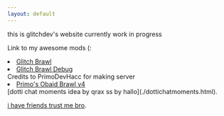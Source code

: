 ```yaml
---
layout: default
---
```


this is glitchdev's website currently work in progress

Link to my awesome mods (:
 <li class="masthead__menu-item">
          <a href="https://ioair.link/9fyjmk">Glitch Brawl</a>
        </li>
 <li class="masthead__menu-item">
          <a href="https://ioair.link/gmycpk">Glitch Brawl Debug</a>
        </li>
Credits to PrimoDevHacc for making server
 <li class="masthead__menu-item">
          <a href="https://github.com/Super-brawl-team/Obiad-brawl-v4">Primo's Obaid Brawl v4</a>
        </li>
[dotti chat moments idea by qrax ss by hallo](./dottichatmoments.html).































































[i have friends trust me bro](./another-page.html).
